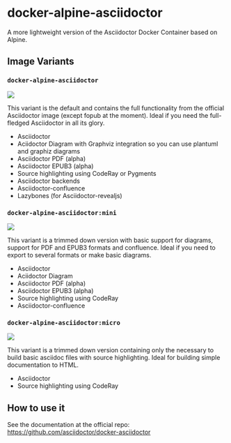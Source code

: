 # docker-alpine-asciidoctor

A more lightweight version of the Asciidoctor Docker Container based on Alpine.

## Image Variants

### `docker-alpine-asciidoctor`

[![](https://images.microbadger.com/badges/image/sruehl/docker-alpine-asciidoctor.svg)](http://microbadger.com/images/sruehl/docker-alpine-asciidoctor "Get your own image badge on microbadger.com")

This variant is the default and contains the full functionality from the official Asciidoctor image (except fopub at the moment). Ideal if you need the full-fledged Asciidoctor in all its glory.

* Asciidoctor
* Aciidoctor Diagram with Graphviz integration so you can use plantuml and graphiz diagrams
* Asciidoctor PDF (alpha)
* Asciidoctor EPUB3 (alpha)
* Source highlighting using CodeRay or Pygments
* Asciidoctor backends
* Asciidoctor-confluence
* Lazybones (for Asciidoctor-revealjs)

### `docker-alpine-asciidoctor:mini`

[![](https://images.microbadger.com/badges/image/sruehl/docker-alpine-asciidoctor:mini.svg)](http://microbadger.com/images/sruehl/docker-alpine-asciidoctor:mini "Get your own image badge on microbadger.com")

This variant is a trimmed down version with basic support for diagrams, support for PDF and EPUB3 formats and confluence. Ideal if you need to export to several formats or make basic diagrams.

* Asciidoctor
* Aciidoctor Diagram
* Asciidoctor PDF (alpha)
* Asciidoctor EPUB3 (alpha)
* Source highlighting using CodeRay
* Asciidoctor-confluence

### `docker-alpine-asciidoctor:micro`

[![](https://images.microbadger.com/badges/image/sruehl/docker-alpine-asciidoctor:micro.svg)](http://microbadger.com/images/sruehl/docker-alpine-asciidoctor:micro "Get your own image badge on microbadger.com")

This variant is a trimmed down version containing only the necessary to build basic asciidoc files with source highlighting. Ideal for building simple documentation to HTML.

* Asciidoctor
* Source highlighting using CodeRay

## How to use it

See the documentation at the official repo: https://github.com/asciidoctor/docker-asciidoctor
